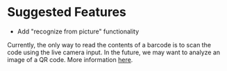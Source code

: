 # Suggested Features

- Add "recognize from picture" functionality

Currently, the only way to read the contents of a barcode is to scan the code using the live camera input. In the future, we may want to analyze an image of a QR code. More information [here](https://github.com/mikebuss/MTBBarcodeScanner/issues/50).
